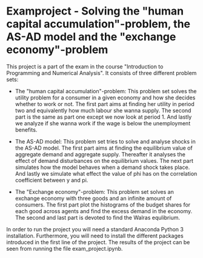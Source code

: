 # Examproject - Solving the "human capital accumulation"-problem, the AS-AD model and the "exchange economy"-problem

This project is a part of the exam in the course "Introduction to Programming and Numerical Analysis". It consists of three different problem sets:

* The "human capital accumulation"-problem: This problem set solves the utility problem for a consumer in a given economy and how she decides whether to work or not. The first part aims at finding her utility in period two and equivalently how much labour she wanna supply. The second part is the same as part one except we now look at period 1. And lastly we analyze if she wanna work if the wage is below the unemployment benefits.

* The AS-AD model: This problem set tries to solve and analyse shocks in the AS-AD model. The first part aims at finding the equilibrium value of aggregate demand and aggregate supply. Thereafter it analyses the effect of demand disturbances on the equilibrium values. The next part simulates how the model behaves when a demand shock takes place. And lastly we simulate what effect the value of phi has on the correlation coefficient between y and pi.

* The "Exchange economy"-problem: This problem set solves an exchange economy with three goods and an infinite amount of consumers. The first part plot the histograms of the budget shares for each good across agents and find the excess demand in the economy. The second and last part is devoted to find the Walras equlibrium.

In order to run the project you will need a standard Anaconda Python 3 installation. Furthermore, you will need to install the different packages introduced in the first line of the project. The results of the project can be seen from running the file exam_project.ipynb.
